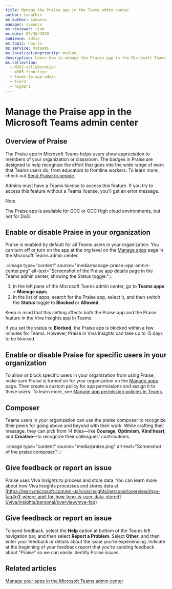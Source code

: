 ```yaml
---
title: Manage the Praise app in the Teams admin center
author: LanaChin
ms.author: samanro
manager: samanro
ms.reviewer: rjam
ms.date: 07/30/2020
audience: admin
ms.topic: how-to
ms.service: msteams
ms.localizationpriority: medium
description: Learn how to manage the Praise app in the Microsoft Teams admin center.
ms.collection: 
  - M365-collaboration
  - m365-frontline
  - teams-1p-app-admin
  - tier2
  - highpri
---
```


# Manage the Praise app in the Microsoft Teams admin center

## Overview of Praise

The Praise app in Microsoft Teams helps users show appreciation to members of your organization or classroom. The badges in Praise are designed to help recognize the effort that goes into the wide range of work that Teams users do, from educators to frontline workers. To learn more, check out [Send Praise to people](https://support.microsoft.com/office/send-praise-to-people-50f26b47-565f-40fe-8642-5ca2a5ed261e).

Admins must have a Teams license to access this feature. If you try to access this feature without a Teams license, you'll get an error message.

> [!NOTE]
> The Praise app is available for GCC or GCC High cloud environments, but not for DoD.

## Enable or disable Praise in your organization

Praise is enabled by default for all Teams users in your organization. You can turn off or turn on the app at the org level on the [Manage apps](manage-apps.md) page in the Microsoft Teams admin center.

:::image type="content" source="media/manage-praise-app-admin-center.png" alt-text="Screenshot of the Praise app details page in the Teams admin center, showing the Status toggle.":::

1. In the left pane of the Microsoft Teams admin center, go to **Teams apps** > **Manage apps**.
2. In the list of apps, search for the Praise app, select it, and then switch the **Status** toggle to **Blocked** or **Allowed**.

Keep in mind that this setting affects both the Praise app and the Praise feature in the Viva Insights app in Teams.

If you set the status to **Blocked**, the Praise app is blocked within a few minutes for Teams. However, Praise in Viva Insights can take up to 15 days to be blocked.

## Enable or disable Praise for specific users in your organization

To allow or block specific users in your organization from using Praise, make sure Praise is turned on for your organization on the [Manage apps](manage-apps.md) page. Then create a custom policy for app permissions and assign it to those users. To learn more, see [Manage app permission policies in Teams](teams-app-permission-policies.md).

## Composer

Teams users in your organization can use the praise composer to recognize their peers for going above and beyond with their work. While crafting their message, they can pick from 14 titles&mdash;like **Courage**, **Optimism**, **Kind heart**, and **Creative**&mdash;to recognize their colleagues’ contributions.

:::image type="content" source="media/praise.png" alt-text="Screenshot of the praise composer.":::

## Give feedback or report an issue

Praise uses Viva Insights to process and store data. You can learn more about how Viva Insights processes and stores data at [https://learn.microsoft.com/en-us/viva/insights/personal/overview/mya-faq#q3-where-and-for-how-long-is-user-data-stored](/viva/insights/personal/overview/mya-faq)

## Give feedback or report an issue

To send feedback, select the **Help** option at bottom of the Teams left navigation bar, and then select **Report a Problem**. Select **Other**, and then enter your feedback or details about the issue you're experiencing. Indicate at the beginning of your feedback report that you're sending feedback about "Praise" so we can easily identify Praise issues.

## Related articles

[Manage your apps in the Microsoft Teams admin center](manage-apps.md)

